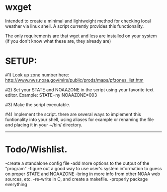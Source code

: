wxget
=====
Intended to create a minimal and lightweight method for checking local weather via linux shell.
A script currently provides this functionality.

The only requirements are that wget and less are installed on your system (if you don't know 
what these are, they already are)

SETUP:
=====
#1) Look up zone number here: http://www.nws.noaa.gov/mirs/public/prods/maps/pfzones_list.htm

#2) Set your STATE and NOAAZONE in the script using your favorite text editor.
  Example:
   STATE=ny
   NOAAZONE=003

#3) Make the script executable.

#4) Implement the script.
  there are several ways to implement this funtionality into your shell, using aliases for example 
  or renaming the file and placing it in your ~/bin/ directory. 
**************

Todo/Wishlist. 
=====
-create a standalone config file
-add more options to the output of the "program"
-figure out a good way to use user's system information to guess on proper STATE and NOAAZONE 
-bring in more info from other NOAA web sources, etc.
-re-write in C, and create a makefile.
-properly package everything
